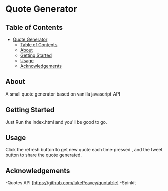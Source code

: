 # Quote Generator

## Table of Contents

- [Quote Generator](#quote-generator)
  - [Table of Contents](#table-of-contents)
  - [About <a name = "about"></a>](#about)
  - [Getting Started <a name = "getting_started"></a>](#getting-started)
  - [Usage <a name = "usage"></a>](#usage)
  - [Acknowledgements <a name = "acknowledgment"></a>](#acknowledgements)

## About <a name = "about"></a>

A small quote generator based on vanilla javascript API

## Getting Started <a name = "getting_started"></a>

Just Run the index.html  and you'll be good to go.

## Usage <a name = "usage"></a>

Click the refresh button to get new quote each time pressed , and the tweet button to share the quote generated.

## Acknowledgements <a name = "acknowledgment"></a>

-Quotes  API [https://github.com/lukePeavey/quotable]
-Spinkit
